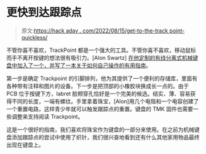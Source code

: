 # 更快到达跟踪点

> 原文:[https://hack aday . com/2022/08/15/get-to-the-track point-quickless/](https://hackaday.com/2022/08/15/getting-to-the-trackpoint-quicker/)

不管你喜不喜欢，TrackPoint 都是一个强大的工具。不管你喜不喜欢，移动鼠标而手不离开按键的想法很有吸引力。[Alon Swartz] [在他定制的有线分离式机械键盘中加入了一个，并写了一本关于如何自己操作的有用指南](https://github.com/alonswartz/trackpoint)。

第一步是确定 Trackpoint 的引脚排列，他为其提供了一个便利的存储库，里面有各种带有注释和图片的设备。下一步是把顶部的小橡胶块换成长一点的。由于 PCB 位于按键下方，labret 脸颊穿孔恰好是一个完美的候选。结实、薄、容易获得不同的长度，一端有螺纹。手里拿着珠宝，[Alon]用几个电阻和一个电容创建了一个重置电路，这样青少年就可以触发跟踪点的重置。键盘的 TMK 固件也需要一些调整来支持阅读 Trackpoint。

这是一个很好的指南，我们喜欢将珠宝作为键盘的一部分来使用。在之前为机械键盘添加跟踪点的尝试中使用了织针，我们很兴奋地看到还有什么其他家用物品最终出现在键盘上。